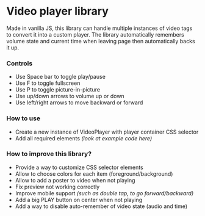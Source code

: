 # Video player library

Made in vanilla JS, this library can handle multiple instances of video tags to convert it into a custom player.
The library automatically remembers volume state and current time when leaving page then automatically backs it up.

### Controls
 - Use Space bar to toggle play/pause
 - Use F to toggle fullscreen
 - Use P to toggle picture-in-picture
 - Use up/down arrows to volume up or down
 - Use left/right arrows to move backward or forward


### How to use
 - Create a new instance of VideoPlayer with player container CSS selector
 - Add all required elements *(look at example code here)*


### How to improve this library?
 - Provide a way to customize CSS selector elements
 - Allow to choose colors for each item (foreground/background)
 - Allow to add a poster to video when not playing
 - Fix preview not working correctly
 - Improve mobile support *(such as double tap, to go forward/backward)*
 - Add a big PLAY button on center when not playing
 - Add a way to disable auto-remember of video state (audio and time)